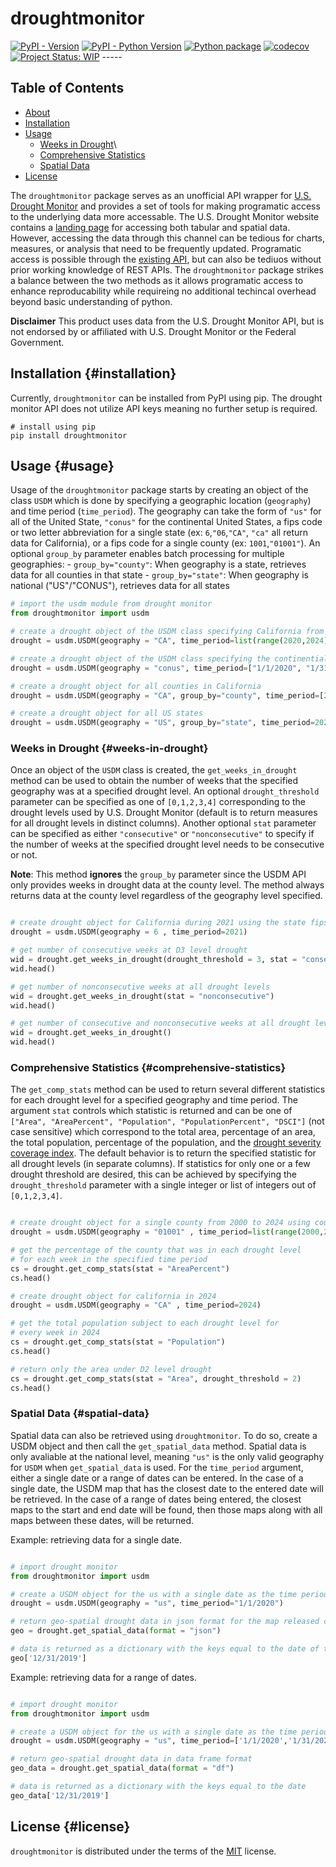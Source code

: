 # droughtmonitor

[![PyPI - Version](https://img.shields.io/pypi/v/droughtmonitor.svg)](https://pypi.org/project/droughtmonitor) [![PyPI - Python Version](https://img.shields.io/pypi/pyversions/droughtmonitor.svg)](https://pypi.org/project/droughtmonitor) [![Python package](https://github.com/dylan-turner25/droughtmonitor/actions/workflows/python-package.yml/badge.svg?branch=main)](https://github.com/dylan-turner25/droughtmonitor/actions/workflows/python-package.yml) [![codecov](https://codecov.io/gh/dylan-turner25/droughtmonitor/graph/badge.svg?token=qJ37dsQJPV)](https://codecov.io/gh/dylan-turner25/droughtmonitor) [![Project Status: WIP](https://www.repostatus.org/badges/latest/wip.svg)](https://www.repostatus.org/#active) -----

## Table of Contents

-   [About](#about)
-   [Installation](#installation)
-   [Usage](#usage)
    -   [Weeks in Drought](#weeks-in-drought)\
    -   [Comprehensive Statistics](#comprehensive-statistics)
    -   [Spatial Data](#spatial-data)
-   [License](#license)

The `droughtmonitor` package serves as an unofficial API wrapper for [U.S. Drought Monitor](https://droughtmonitor.unl.edu/) and provides a set of tools for making programatic access to the underlying data more accessable. The U.S. Drought Monitor website contains a [landing page](https://droughtmonitor.unl.edu/Data.aspx) for accessing both tabular and spatial data. However, accessing the data through this channel can be tedious for charts, measures, or analysis that need to be frequently updated. Programatic access is possible through the [existing API](https://droughtmonitor.unl.edu/DmData/DataDownload/WebServiceInfo.aspx), but can also be tediuos without prior working knowledge of REST APIs. The `droughtmonitor` package strikes a balance between the two methods as it allows programatic access to enhance reproducability while requireing no additional techincal overhead beyond basic understanding of python.

**Disclaimer** This product uses data from the U.S. Drought Monitor API, but is not endorsed by or affiliated with U.S. Drought Monitor or the Federal Government.

## Installation {#installation}

Currently, `droughtmonitor` can be installed from PyPI using pip. The drought monitor API does not utilize API keys meaning no further setup is required.

``` console
# install using pip
pip install droughtmonitor
```

## Usage {#usage}

Usage of the `droughtmonitor` package starts by creating an object of the class `USDM` which is done by specifying a geographic location (`geography`) and time period (`time_period`). The geography can take the form of `"us"` for all of the United State, `"conus"` for the continental United States, a fips code or two letter abbreviation for a single state (ex: `6`,`"06`,`"CA"`, `"ca"` all return data for California), or a fips code for a single county (ex: `1001`,`"01001"`). An optional `group_by` parameter enables batch processing for multiple geographies: - `group_by="county"`: When geography is a state, retrieves data for all counties in that state - `group_by="state"`: When geography is national ("US"/"CONUS"), retrieves data for all states

``` python
# import the usdm module from drought monitor
from droughtmonitor import usdm

# create a drought object of the USDM class specifying California from 2020 to 2024
drought = usdm.USDM(geography = "CA", time_period=list(range(2020,2024)))

# create a drought object of the USDM class specifying the continential US from in the first month of 2020.
drought = usdm.USDM(geography = "conus", time_period=["1/1/2020", "1/31/2020"])

# create a drought object for all counties in California 
drought = usdm.USDM(geography = "CA", group_by="county", time_period=[2020, 2021])

# create a drought object for all US states
drought = usdm.USDM(geography = "US", group_by="state", time_period=2024)
```

### Weeks in Drought {#weeks-in-drought}

Once an object of the `USDM` class is created, the `get_weeks_in_drought` method can be used to obtain the number of weeks that the specified geography was at a specified drought level. An optional `drought_threshold` parameter can be specified as one of `[0,1,2,3,4]` corresponding to the drought levels used by U.S. Drought Monitor (default is to return measures for all drought levels in distinct columns). Another optional `stat` parameter can be specified as either `"consecutive"` or `"nonconsecutive"` to specify if the number of weeks at the specified drought level needs to be consecutive or not.

**Note**: This method **ignores** the `group_by` parameter since the USDM API only provides weeks in drought data at the county level. The method always returns data at the county level regardless of the geography level specified.

``` python

# create drought object for California during 2021 using the state fips code
drought = usdm.USDM(geography = 6 , time_period=2021)

# get number of consecutive weeks at D3 level drought
wid = drought.get_weeks_in_drought(drought_threshold = 3, stat = "consecutive")
wid.head()

# get number of nonconsecutive weeks at all drought levels
wid = drought.get_weeks_in_drought(stat = "nonconsecutive")
wid.head()

# get number of consecutive and nonconsecutive weeks at all drought levels
wid = drought.get_weeks_in_drought()
wid.head()
```

### Comprehensive Statistics {#comprehensive-statistics}

The `get_comp_stats` method can be used to return several different statistics for each drought level for a specified geography and time period. The argument `stat` controls which statistic is returned and can be one of `["Area", "AreaPercent", "Population", "PopulationPercent", "DSCI"]` (not case sensitive) which correspond to the total area, percentage of an area, the total population, percentage of the population, and the [drought severity coverage index](https://droughtmonitor.unl.edu/About/AbouttheData/DSCI.aspx). The default behavior is to return the specified statistic for all drought levels (in separate columns). If statistics for only one or a few drought threshold are desired, this can be achieved by specifying the `drought_threshold` parameter with a single integer or list of integers out of `[0,1,2,3,4]`.


``` python

# create drought object for a single county from 2000 to 2024 using county fips code
drought = usdm.USDM(geography = "01001" , time_period=list(range(2000,2024)))

# get the percentage of the county that was in each drought level 
# for each week in the specified time period
cs = drought.get_comp_stats(stat = "AreaPercent")
cs.head()

# create drought object for california in 2024
drought = usdm.USDM(geography = "CA" , time_period=2024)

# get the total population subject to each drought level for 
# every week in 2024
cs = drought.get_comp_stats(stat = "Population")
cs.head()

# return only the area under D2 level drought
cs = drought.get_comp_stats(stat = "Area", drought_threshold = 2)
cs.head()
```

### Spatial Data {#spatial-data}

Spatial data can also be retrieved using `droughtmonitor`. To do so, create a USDM object and then call the `get_spatial_data` method. Spatial data is only avaliable at the national level, meaning `"us"` is the only valid geography for `USDM` when `get_spatial_data` is used. For the `time_period` argument, either a single date or a range of dates can be entered. In the case of a single date, the USDM map that has the closest date to the entered date will be retrieved. In the case of a range of dates being entered, the closest maps to the start and end date will be found, then those maps along with all maps between these dates, will be returned.

Example: retrieving data for a single date.

``` python

# import drought monitor
from droughtmonitor import usdm

# create a USDM object for the us with a single date as the time period
drought = usdm.USDM(geography = "us", time_period="1/1/2020")

# return geo-spatial drought data in json format for the map released closest to 1/1/2020
geo = drought.get_spatial_data(format = "json")

# data is returned as a dictionary with the keys equal to the date of the map (in this case the returned spatial data is from "12/31/2019" as that was the map with the closest date to the entered date)
geo['12/31/2019']
```

Example: retrieving data for a range of dates.

``` python

# import drought monitor
from droughtmonitor import usdm

# create a USDM object for the us with a single date as the time period
drought = usdm.USDM(geography = "us", time_period=['1/1/2020','1/31/2020'])

# return geo-spatial drought data in data frame format
geo_data = drought.get_spatial_data(format = "df")

# data is returned as a dictionary with the keys equal to the date
geo_data['12/31/2019']
```

## License {#license}

`droughtmonitor` is distributed under the terms of the [MIT](https://spdx.org/licenses/MIT.html) license.